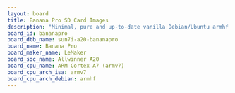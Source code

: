 ```yaml
---
layout: board
title: Banana Pro SD Card Images
description: "Minimal, pure and up-to-date vanilla Debian/Ubuntu armhf SD card images for Banana Pro by LeMaker, SoC: Allwinner A20, CPU ISA: armv7"
board_id: bananapro
board_dtb_name: sun7i-a20-bananapro
board_name: Banana Pro
board_maker_name: LeMaker
board_soc_name: Allwinner A20
board_cpu_name: ARM Cortex A7 (armv7)
board_cpu_arch_isa: armv7
board_cpu_arch_debian: armhf
---
```

